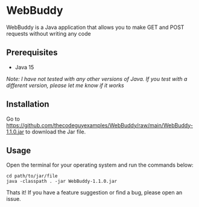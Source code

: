 # WebBuddy
WebBuddy is a Java application that allows you to make GET and POST requests without writing any code

## Prerequisites
 - Java 15

*Note: I have not tested with any other versions of Java. If you test with a different version, please let me know if it works*

## Installation
Go to https://github.com/thecodeguyexamples/WebBuddy/raw/main/WebBuddy-1.1.0.jar to download the Jar file.

## Usage
Open the terminal for your operating system and run the commands below:
~~~
cd path/to/jar/file
java -classpath . -jar WebBuddy-1.1.0.jar
~~~

Thats it! If you have a feature suggestion or find a bug, please open an issue.
